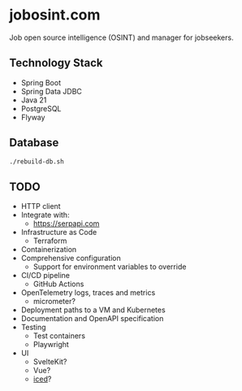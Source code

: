 # jobosint.com

Job open source intelligence (OSINT) and manager for jobseekers.

## Technology Stack

* Spring Boot
* Spring Data JDBC
* Java 21
* PostgreSQL
* Flyway


## Database

```bash
./rebuild-db.sh
```


## TODO

* HTTP client
* Integrate with:
  * https://serpapi.com
* Infrastructure as Code
  * Terraform
* Containerization
* Comprehensive configuration
  * Support for environment variables to override
* CI/CD pipeline
  * GitHub Actions
* OpenTelemetry logs, traces and metrics
  * micrometer?
* Deployment paths to a VM and Kubernetes
* Documentation and OpenAPI specification
* Testing
  * Test containers
  * Playwright
* UI
  * SvelteKit?
  * Vue?
  * [iced](https://iced.rs/)?

